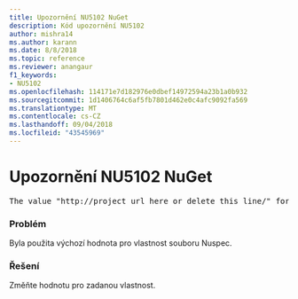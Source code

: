 ```yaml
---
title: Upozornění NU5102 NuGet
description: Kód upozornění NU5102
author: mishra14
ms.author: karann
ms.date: 8/8/2018
ms.topic: reference
ms.reviewer: anangaur
f1_keywords:
- NU5102
ms.openlocfilehash: 114171e7d182976e0dbef14972594a23b1a0b932
ms.sourcegitcommit: 1d1406764c6af5fb7801d462e0c4afc9092fa569
ms.translationtype: MT
ms.contentlocale: cs-CZ
ms.lasthandoff: 09/04/2018
ms.locfileid: "43545969"
---
```

# <a name="nuget-warning-nu5102"></a>Upozornění NU5102 NuGet
<pre>The value "http://project_url_here_or_delete_this_line/" for ProjectUrl is a sample value and should be removed. Replace it with an appropriate value or remove it and rebuild your package.</pre>

### <a name="issue"></a>Problém

Byla použita výchozí hodnota pro vlastnost souboru Nuspec.


### <a name="solution"></a>Řešení

Změňte hodnotu pro zadanou vlastnost.

